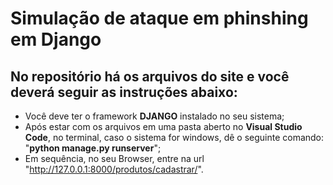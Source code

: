 <h1>Simulação de ataque em phinshing em Django</h1>

<h2>No repositório há os arquivos do site e você deverá seguir as instruções abaixo:</h2>

- Você deve ter o framework <strong>DJANGO</strong> instalado no seu sistema;
- Após estar com os arquivos em uma pasta aberto no <strong>Visual Studio Code</strong>, no terminal, caso o sistema for windows, dê o seguinte comando: "<strong>python manage.py runserver</strong>";
- Em sequência, no seu Browser, entre na url "http://127.0.0.1:8000/produtos/cadastrar/".
